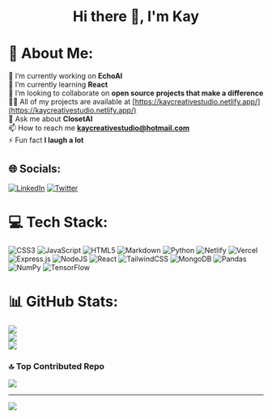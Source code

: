 <h1 align="center">Hi there 👋, I'm Kay</h1>

# 💫 About Me:
🔭 I’m currently working on **EchoAI**<br>🌱 I’m currently learning **React**<br>👯 I’m looking to collaborate on **open source projects that make a difference**<br>👨‍💻 All of my projects are available at [https://kaycreativestudio.netlify.app/](https://kaycreativestudio.netlify.app/)<br>💬 Ask me about **ClosetAI**<br>📫 How to reach me **kaycreativestudio@hotmail.com**<br>⚡ Fun fact **I laugh a lot**


## 🌐 Socials:
[![LinkedIn](https://img.shields.io/badge/LinkedIn-%230077B5.svg?logo=linkedin&logoColor=white)](https://linkedin.com/in/KhuloodHassan) [![Twitter](https://img.shields.io/badge/Twitter-%231DA1F2.svg?logo=Twitter&logoColor=white)](https://twitter.com/KhulooodHassan) 

# 💻 Tech Stack:
![CSS3](https://img.shields.io/badge/css3-%231572B6.svg?style=flat&logo=css3&logoColor=white) ![JavaScript](https://img.shields.io/badge/javascript-%23323330.svg?style=flat&logo=javascript&logoColor=%23F7DF1E) ![HTML5](https://img.shields.io/badge/html5-%23E34F26.svg?style=flat&logo=html5&logoColor=white) ![Markdown](https://img.shields.io/badge/markdown-%23000000.svg?style=flat&logo=markdown&logoColor=white) ![Python](https://img.shields.io/badge/python-3670A0?style=flat&logo=python&logoColor=ffdd54) ![Netlify](https://img.shields.io/badge/netlify-%23000000.svg?style=flat&logo=netlify&logoColor=#00C7B7) ![Vercel](https://img.shields.io/badge/vercel-%23000000.svg?style=flat&logo=vercel&logoColor=white) ![Express.js](https://img.shields.io/badge/express.js-%23404d59.svg?style=flat&logo=express&logoColor=%2361DAFB) ![NodeJS](https://img.shields.io/badge/node.js-6DA55F?style=flat&logo=node.js&logoColor=white) ![React](https://img.shields.io/badge/react-%2320232a.svg?style=flat&logo=react&logoColor=%2361DAFB) ![TailwindCSS](https://img.shields.io/badge/tailwindcss-%2338B2AC.svg?style=flat&logo=tailwind-css&logoColor=white) ![MongoDB](https://img.shields.io/badge/MongoDB-%234ea94b.svg?style=flat&logo=mongodb&logoColor=white) ![Pandas](https://img.shields.io/badge/pandas-%23150458.svg?style=flat&logo=pandas&logoColor=white) ![NumPy](https://img.shields.io/badge/numpy-%23013243.svg?style=flat&logo=numpy&logoColor=white) ![TensorFlow](https://img.shields.io/badge/TensorFlow-%23FF6F00.svg?style=flat&logo=TensorFlow&logoColor=white)
# 📊 GitHub Stats:
![](https://github-readme-stats.vercel.app/api?username=KhuloodHassan&theme=nord&hide_border=false&include_all_commits=true&count_private=true)<br/>
![](https://github-readme-streak-stats.herokuapp.com/?user=KhuloodHassan&theme=nord&hide_border=false)<br/>
![](https://github-readme-stats.vercel.app/api/top-langs/?username=KhuloodHassan&theme=nord&hide_border=false&include_all_commits=true&count_private=true&layout=compact)

### 🔝 Top Contributed Repo
![](https://github-contributor-stats.vercel.app/api?username=KhuloodHassan&limit=5&theme=nord&combine_all_yearly_contributions=true)

---
[![](https://visitcount.itsvg.in/api?id=KhuloodHassan&icon=0&color=6)](https://visitcount.itsvg.in)

<!-- If you saw this, say hi! c: -->

